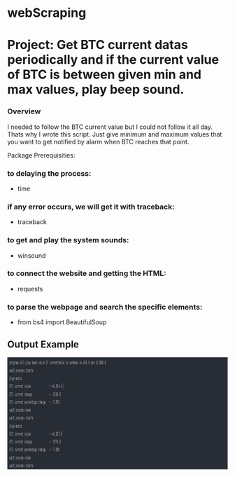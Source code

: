 # webScraping
# Project: Get BTC current datas periodically and if the current value of BTC is between given min and max values, play beep sound.

### Overview
I needed to follow the BTC current value but I could not follow it all day. Thats why I wrote this script. 
Just give minimum and maximum values that you want to get notified by alarm when BTC reaches that point.

Package Prerequisities:
### to delaying the process:
* time  
### if any error occurs, we will get it with traceback:
* traceback
### to get and play the system sounds:
* winsound  
### to connect the website and getting the HTML:
* requests  
###  to parse the webpage and search the specific elements:
* from bs4 import BeautifulSoup  


## Output Example
<img src="output_1.png" height = "256">
